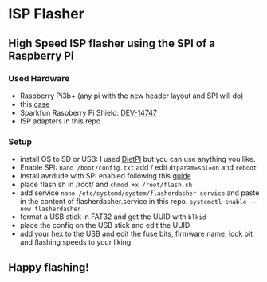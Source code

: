 # ISP Flasher

## High Speed ISP flasher using the SPI of a Raspberry Pi

### Used Hardware

- Raspberry Pi3b+ (any pi with the new header layout and SPI will do)
- this [case](https://www.prusaprinters.org/prints/15876-raspberry-pi-3-sleeve-case/files)
- Sparkfun Raspberry Pi Shield: [DEV-14747](https://www.sparkfun.com/products/14747)
- ISP adapters in this repo

### Setup

- install OS to SD or USB: I used [DietPI](https://dietpi.com/) but you can use anything you like.
- Enable SPI: `nano /boot/config.txt` add / edit `dtparam=spi=on` and `reboot`
- install avrdude with SPI enabled following this [guide](http://kevincuzner.com/2013/05/27/raspberry-pi-as-an-avr-programmer/)
- place flash.sh in /root/ and `chmod +x /root/flash.sh`
- add service `nano /etc/systemd/system/flasherdasher.service` and paste in the content of flasherdasher.service in this repo. `systemctl enable --now flasherdasher`
- format a USB stick in FAT32 and get the UUID with `blkid` 
- place the config on the USB stick and edit the UUID 
- add your hex to the USB and edit the fuse bits, firmware name, lock bit and flashing speeds to your liking

## Happy flashing!